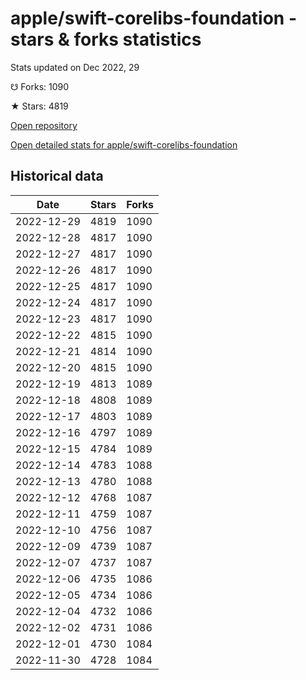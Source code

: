 # apple/swift-corelibs-foundation - stars & forks statistics

Stats updated on Dec 2022, 29

☋ Forks: 1090

★ Stars: 4819

[Open repository](https://github.com/apple/swift-corelibs-foundation)

[Open detailed stats for apple/swift-corelibs-foundation](https://reviewgithub.com/rep/apple/swift-corelibs-foundation)

## Historical data
| Date | Stars | Forks |
|------|-------|-------|
| 2022-12-29 | 4819 | 1090 | 
| 2022-12-28 | 4817 | 1090 | 
| 2022-12-27 | 4817 | 1090 | 
| 2022-12-26 | 4817 | 1090 | 
| 2022-12-25 | 4817 | 1090 | 
| 2022-12-24 | 4817 | 1090 | 
| 2022-12-23 | 4817 | 1090 | 
| 2022-12-22 | 4815 | 1090 | 
| 2022-12-21 | 4814 | 1090 | 
| 2022-12-20 | 4815 | 1090 | 
| 2022-12-19 | 4813 | 1089 | 
| 2022-12-18 | 4808 | 1089 | 
| 2022-12-17 | 4803 | 1089 | 
| 2022-12-16 | 4797 | 1089 | 
| 2022-12-15 | 4784 | 1089 | 
| 2022-12-14 | 4783 | 1088 | 
| 2022-12-13 | 4780 | 1088 | 
| 2022-12-12 | 4768 | 1087 | 
| 2022-12-11 | 4759 | 1087 | 
| 2022-12-10 | 4756 | 1087 | 
| 2022-12-09 | 4739 | 1087 | 
| 2022-12-07 | 4737 | 1087 | 
| 2022-12-06 | 4735 | 1086 | 
| 2022-12-05 | 4734 | 1086 | 
| 2022-12-04 | 4732 | 1086 | 
| 2022-12-02 | 4731 | 1086 | 
| 2022-12-01 | 4730 | 1084 | 
| 2022-11-30 | 4728 | 1084 | 


